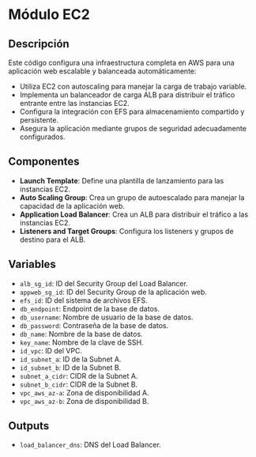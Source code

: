 
# Módulo EC2

## Descripción

Este código configura una infraestructura completa en AWS para una aplicación web escalable y balanceada automáticamente:

- Utiliza EC2 con autoscaling para manejar la carga de trabajo variable.
- Implementa un balanceador de carga ALB para distribuir el tráfico entrante entre las instancias EC2.
- Configura la integración con EFS para almacenamiento compartido y persistente.
- Asegura la aplicación mediante grupos de seguridad adecuadamente configurados.

## Componentes

- **Launch Template**: Define una plantilla de lanzamiento para las instancias EC2.
- **Auto Scaling Group**: Crea un grupo de autoescalado para manejar la capacidad de la aplicación web.
- **Application Load Balancer**: Crea un ALB para distribuir el tráfico a las instancias EC2.
- **Listeners and Target Groups**: Configura los listeners y grupos de destino para el ALB.

## Variables

- `alb_sg_id`: ID del Security Group del Load Balancer.
- `appweb_sg_id`: ID del Security Group de la aplicación web.
- `efs_id`: ID del sistema de archivos EFS.
- `db_endpoint`: Endpoint de la base de datos.
- `db_username`: Nombre de usuario de la base de datos.
- `db_password`: Contraseña de la base de datos.
- `db_name`: Nombre de la base de datos.
- `key_name`: Nombre de la clave de SSH.
- `id_vpc`: ID del VPC.
- `id_subnet_a`: ID de la Subnet A.
- `id_subnet_b`: ID de la Subnet B.
- `subnet_a_cidr`: CIDR de la Subnet A.
- `subnet_b_cidr`: CIDR de la Subnet B.
- `vpc_aws_az-a`: Zona de disponibilidad A.
- `vpc_aws_az-b`: Zona de disponibilidad B.

## Outputs

- `load_balancer_dns`: DNS del Load Balancer.

